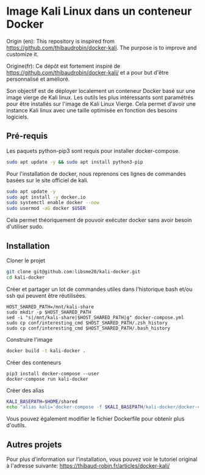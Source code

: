 # Image Kali Linux dans un conteneur Docker


Origin (en): This repository is inspired from https://github.com/thibaudrobin/docker-kali. The purpose is to improve and customize it.

Origine(fr): Ce dépôt est fortement inspiré de https://github.com/thibaudrobin/docker-kali/ et a pour but d'être personnalisé et amélioré.


Son objectif est de déployer localement un conteneur Docker basé sur une image vierge de Kali linux.
Les outils les plus intéressants sont paramétrés pour être installés sur l'image de Kali Linux Vierge.
Cela permet d'avoir une instance Kali linux avec une taille optimisée en fonction des besoins logiciels.

## Pré-requis

Les paquets python-pip3 sont requis pour installer docker-compose.
```bash
sudo apt update -y && sudo apt install python3-pip
```

Pour l'installation de docker, nous reprenons ces lignes de commandes basées sur le site officiel de kali.

```bash
sudo apt update -y
sudo apt install -y docker.io
sudo systemctl enable docker --now
sudo usermod -aG docker $USER
```

Cela permet théoriquement de pouvoir exécuter docker sans avoir besoin d'utiliser sudo.


## Installation



Cloner le projet

```bash
git clone git@github.com:libsme20/kali-docker.git
cd kali-docker
```

Créer et partager un lot de commandes utiles dans l'historique bash et/ou ssh qui peuvent être réutilisées.

```
HOST_SHARED_PATH=/mnt/kali-share
sudo mkdir -p $HOST_SHARED_PATH
sed -i "s|/mnt/kali-share|$HOST_SHARED_PATH|g" docker-compose.yml
sudo cp conf/interesting_cmd $HOST_SHARED_PATH/.zsh_history
sudo cp conf/interesting_cmd $HOST_SHARED_PATH/.bash_history
```

Construire l'image

```bash
docker build -t kali-docker .
```

Créer des conteneurs

```
pip3 install docker-compose --user
docker-compose run kali-docker
```

Créer des alias

```bash
KALI_BASEPATH=$HOME/shared
echo "alias kali='docker-compose -f $KALI_BASEPATH/kali-docker/docker-compose.yml run kali-docker'" >> .bashrc && source .bashrc
```

Vous pouvez également modifier le fichier Dockerfile pour obtenir plus d'outils.


## Autres projets


Pour plus d'information sur l'installation, vous pouvez voir le tutoriel original à l'adresse suivante: https://thibaud-robin.fr/articles/docker-kali/
